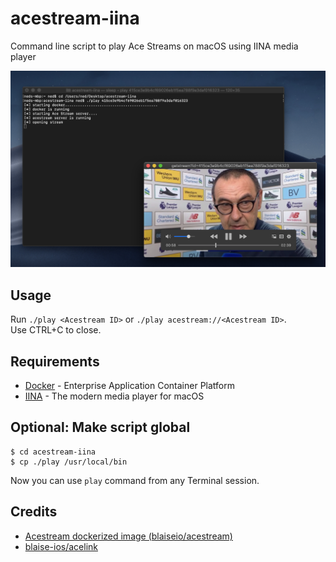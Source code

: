 # acestream-iina
Command line script to play Ace Streams on macOS using IINA media player

<p align="center">
	<img src="demo.png">
</p>

## Usage
Run `./play <Acestream ID>` or `./play acestream://<Acestream ID>`.<br>
Use CTRL+C to close.

## Requirements
- [Docker](https://www.docker.com) - Enterprise Application Container Platform
- [IINA](https://iina.io) - The modern media player for macOS

## Optional: Make script global
```
$ cd acestream-iina
$ cp ./play /usr/local/bin
```
Now you can use `play` command from any Terminal session.

## Credits
- [Acestream dockerized image (blaiseio/acestream)](https://hub.docker.com/r/blaiseio/acestream)
- [blaise-ios/acelink](https://github.com/blaise-io/acelink)
